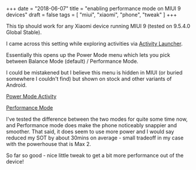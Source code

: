 +++
date = "2018-06-07"
title = "enabling performance mode on MIUI 9 devices"
draft = false
tags = [ "miui", "xiaomi", "phone", "tweak" ]
+++

This tip should work for any Xiaomi device running MIUI 9 (tested on 9.5.4.0 Global Stable).

I came across this setting while exploring activities via [Activity Launcher](https://play.google.com/store/apps/details?id=de.szalkowski.activitylauncher).

Essentially this opens up the Power Mode menu which lets you pick between Balance Mode (default) / Performance Mode.


<!--more-->

I could be mistakened but I believe this menu is hidden in MIUI (or buried somewhere I couldn't find) but shown on stock and other variants of Android.

[Power Mode Activity](https://i.imgur.com/A7nQj0a.jpg)

[Performance Mode](https://i.imgur.com/C9l8jYL.jpg)

I've tested the difference between the two modes for quite some time now, and Performance mode does make the phone noticeably snappier and smoother. That said, it does seem to use more power and I would say reduced my SOT by about 30mins on average - small tradeoff in my case with the powerhouse that is Max 2.

So far so good - nice little tweak to get a bit more performance out of the device!
